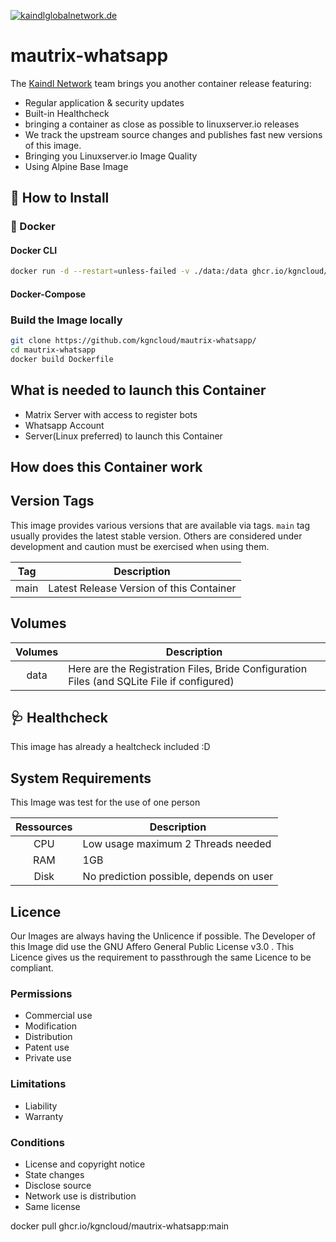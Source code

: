 [![kaindlglobalnetwork.de](https://raw.githubusercontent.com/kgncloud/docker-template/main/KAINDL_LogoDesign_B_orange_rgb.png)](https://kaindlglobalnetwork.de)

# mautrix-whatsapp

The [Kaindl Network](https://kaindlglobalnetwork.de) team brings you another container release featuring:

* Regular application & security updates
* Built-in Healthcheck
* bringing a container as close as possible to linuxserver.io releases
* We track the upstream source changes and publishes fast new versions of this image.
* Bringing you Linuxserver.io Image Quality
* Using Alpine Base Image

## 🔧 How to Install

### 🐳 Docker

#### Docker CLI
```bash
docker run -d --restart=unless-failed -v ./data:/data ghcr.io/kgncloud/mautrix-whatsapp:main
```
#### Docker-Compose

### Build the Image locally

```bash
git clone https://github.com/kgncloud/mautrix-whatsapp/
cd mautrix-whatsapp
docker build Dockerfile
```

## What is needed to launch this Container

- Matrix Server with access to register bots
- Whatsapp Account
- Server(Linux preferred) to launch this Container 

## How does this Container work



## Version Tags

This image provides various versions that are available via tags. `main` tag usually provides the latest stable version. Others are considered under development and caution must be exercised when using them.

| Tag | Description |
| :----: | --- |
| main | Latest Release Version of this Container |

## Volumes

| Volumes | Description |
| :----: | --- |
| data | Here are the Registration Files, Bride Configuration Files (and SQLite File if configured) |

## 🩺 Healthcheck

This image has already a healtcheck included :D

## System Requirements

This Image was test for the use of one person

| Ressources | Description |
| :----: | --- |
| CPU | Low usage maximum 2 Threads needed |
| RAM | 1GB                                |
| Disk| No prediction possible, depends on user|

## Licence

Our Images are always having the Unlicence if possible. The Developer of this Image did use the GNU Affero General Public License v3.0 . This Licence gives us the requirement to passthrough the same Licence to be compliant.

### Permissions

- Commercial use
- Modification
- Distribution
- Patent use
- Private use

### Limitations

- Liability
- Warranty

### Conditions

- License and copyright notice
- State changes
- Disclose source
- Network use is distribution
- Same license

docker pull ghcr.io/kgncloud/mautrix-whatsapp:main
